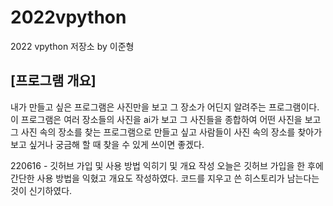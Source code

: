 # 2022vpython
2022 vpython 저장소 by 이준형
## [프로그램 개요]
내가 만들고 싶은 프로그램은 사진만을 보고 그 장소가 어딘지 알려주는 프로그램이다. 이 프로그램은 여러 장소들의 사진을 ai가 보고 그 사진들을 종합하여 어떤 사진을 보고 그 사진 속의 장소를 찾는 프로그램으로 만들고 싶고 사람들이 사진 속의 장소를 찾아가 보고 싶거나 궁금해 할 때 찾을 수 있게 쓰이면 좋겠다.

220616 - 깃허브 가입 및 사용 방법 익히기 및 개요 작성
오늘은 깃허브 가입을 한 후에 간단한 사용 방법을 익혔고 개요도 작성하였다.
코드를 지우고 쓴 히스토리가 남는다는 것이 신기하였다.

